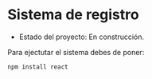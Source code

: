 <h1> Sistema de registro  </h1>

- Estado del proyecto: En construcción.
  
Para ejectutar el sistema debes de poner:

```npm install react```

